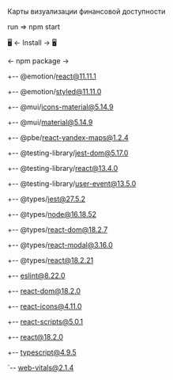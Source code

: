 Карты визуализации финансовой доступности

run => npm start

🖥️ <- Install -> 🖥️

<- npm package ->

+-- @emotion/react@11.11.1

+-- @emotion/styled@11.11.0

+-- @mui/icons-material@5.14.9

+-- @mui/material@5.14.9

+-- @pbe/react-yandex-maps@1.2.4

+-- @testing-library/jest-dom@5.17.0

+-- @testing-library/react@13.4.0

+-- @testing-library/user-event@13.5.0

+-- @types/jest@27.5.2

+-- @types/node@16.18.52

+-- @types/react-dom@18.2.7

+-- @types/react-modal@3.16.0

+-- @types/react@18.2.21

+-- eslint@8.22.0

+-- react-dom@18.2.0

+-- react-icons@4.11.0

+-- react-scripts@5.0.1

+-- react@18.2.0

+-- typescript@4.9.5

`-- web-vitals@2.1.4
